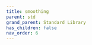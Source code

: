 ```yaml
---
title: smoothing
parent: std
grand_parent: Standard Library
has_children: false
nav_order: 6
---
```


